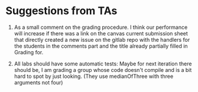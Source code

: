 # Suggestions from TAs


1. As a small comment on the grading procedure. I think our
   performance will increase if there was a link on the canvas current
   submission sheet that directly created a new issue on the gitlab repo
   with the handlers for the students in the comments part and the title
   already partially filled in Grading for.


2. All labs should have some automatic tests:
   Maybe for next iteration there should be, I am grading a group
   whose code doesn't compile and is a bit hard to spot by just
   looking. (They use medianOfThree with three arguments not four)